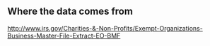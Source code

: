 ## Where the data comes from

http://www.irs.gov/Charities-&-Non-Profits/Exempt-Organizations-Business-Master-File-Extract-EO-BMF
